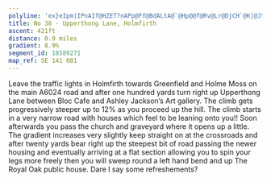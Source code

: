 ```yaml
---
polyline: 'ex}eIpm|IPnAIf@HZET?nAPp@Ff@BdALtA@`@Hp@@f@Rv@Lr@DjCH`@K|@Jt@Az@BxACJ@NGZEn@BnAJb@@NAt@@`@G~@@\Fb@@`@Aj@@b@BPEz@Gb@AlAKd@GrAENBLEZM^ILEDE?UPIRSt@CRIXUtAs@~BWl@g@fB]|@k@|@c@d@M\wAhCs@~Bi@pAMj@KVk@t@KVCNBj@Ff@EbAIh@Fv@?xAEv@@lA'
title: No 38 - Upperthong Lane, Holmfirth 
ascent: 421ft
distance: 0.9 miles
gradient: 8.9%
segment_id: 18589271
map_ref: SE 141 081
---
```

Leave the traffic lights in Holmfirth towards Greenfield and Holme Moss on the main A6024
road and after one hundred yards turn right up Upperthong Lane between Bloc Cafe and
Ashley Jackson’s Art gallery. The climb gets progressively steeper up to 12% as you proceed
up the hill. The climb starts in a very narrow road with houses which feel to be leaning onto
you!! Soon afterwards you pass the church and graveyard where it opens up a little. The
gradient increases very slightly keep straight on at the crossroads and after twenty yards
bear right up the steepest bit of road passing the newer housing and eventually arriving at a
flat section allowing you to spin your legs more freely then you will sweep round a left hand
bend and up The Royal Oak public house. Dare I say some refreshements?

